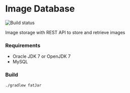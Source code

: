 # Image Database #

![Build status](https://travis-ci.org/ulfbiallas/image-database.svg?branch=master)

Image storage with REST API to store and retrieve images

### Requirements ###

- Oracle JDK 7 or OpenJDK 7
- MySQL


### Build ###

    ./gradlew fatJar
